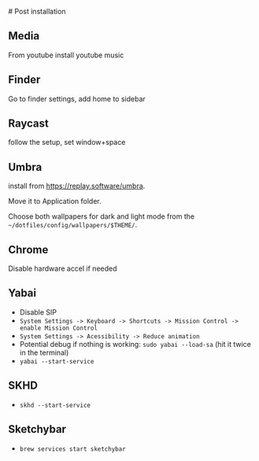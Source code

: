 # Post installation

## Media

From youtube install youtube music


## Finder

Go to finder settings, add home to sidebar

## Raycast

follow the setup, set window+space

## Umbra

install from https://replay.software/umbra.

Move it to Application folder.

Choose both wallpapers for dark and light mode from the `~/dotfiles/config/wallpapers/$THEME/`.

## Chrome

Disable hardware accel if needed

## Yabai

- Disable SIP
- `System Settings -> Keyboard -> Shortcuts -> Mission Control -> enable Mission Control`
- `System Settings -> Acessibility -> Reduce animation`
- Potential debug if nothing is working: `sudo yabai --load-sa` (hit it twice in the terminal)
- `yabai --start-service`

## SKHD

- `skhd --start-service`

## Sketchybar

- `brew services start sketchybar`

